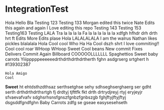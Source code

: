 IntegrationTest
===============
Hola
Hello Bla
Testing 123
Testing 133
Morgan edited this twice
Nate Edits this again and again
I Love editing this repo
Testing 143
Testing 153
Testing163
Testing LALA
Tra la la la la
Fa la la la la la la
xdfgh hfhdr drh drth hrt ft 
Edits
More Edits plase
Hola
LALALALALA
I am the walrus
Nathan likes pickles
blalalala
Hola
Cool cool
Who Ha Ha
Cool
dszh shrt
I love commiting!!
Cool cool roar WHoop WHoop
Sweet
Cool beans 
New commit
Fixes
Delivers
Commit
Again
Billboard
COOOOOLLLLLLL
Spaghettios 
Sweet baby carrots
Yiiipppppeeeeeedrthdrthdrthdrtherth
fghn
asdgrserg srtghert h
#139302387

```
Hola Amigo
Cool
```
**Sweet**
ht ehtdsthzdthsaz
serthsetghse sehy
sdhseghserghaerg ser gdht serth
drthdrthdrthsrtgh
fj drdtyj tjfttfk fkt
drth drtrydjreyj rtyj eryjeyjr 
sfvaevafvafv
sdghsrhsnsfgnszfgnbzfgnbszgb
fghjftyjftyjftyj
dsgsddfgndfghn
Baby Carrots zdfg se gseae
 easysesehseth
